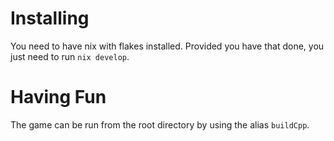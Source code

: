 # Installing
You need to have nix with flakes installed. Provided you have that done, you just need to run ```nix develop```.

# Having Fun
The game can be run from the root directory by using the alias ```buildCpp```.

